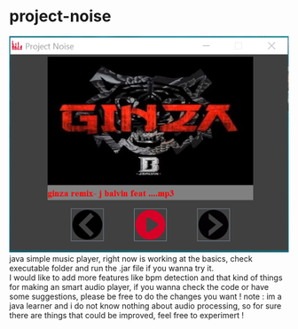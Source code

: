 # project-noise
![alt tag](https://github.com/pablonm3/project-noise/blob/master/Capture.PNG)
<br>
java simple music player, right now is working at the basics, check executable folder and run the .jar file if you wanna try it.
<br>
I would like to add more features like bpm detection and that kind of things for making an smart audio player, if you wanna check the code or have some suggestions, please be free to do the changes you want !
note : im a java learner and i do not know nothing about audio processing, so for sure there are things that could be improved, feel free to experimert !
